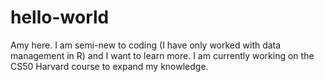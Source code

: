 # hello-world
Amy here. I am semi-new to coding (I have only worked with data management in R) and I want to learn more. I am currently working on the CS50 Harvard course to expand my knowledge. 
